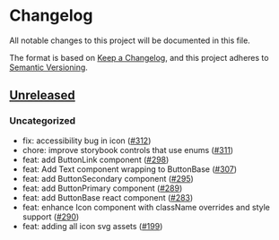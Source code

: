 # Changelog

All notable changes to this project will be documented in this file.

The format is based on [Keep a Changelog](https://keepachangelog.com/en/1.0.0/),
and this project adheres to [Semantic Versioning](https://semver.org/spec/v2.0.0.html).

## [Unreleased]

### Uncategorized

- fix: accessibility bug in icon ([#312](https://github.com/metamask/metamask-design-system/pull/312))
- chore: improve storybook controls that use enums ([#311](https://github.com/metamask/metamask-design-system/pull/311))
- feat: add ButtonLink component ([#298](https://github.com/metamask/metamask-design-system/pull/298))
- feat: Add Text component wrapping to ButtonBase ([#307](https://github.com/metamask/metamask-design-system/pull/307))
- feat: add ButtonSecondary component ([#295](https://github.com/metamask/metamask-design-system/pull/295))
- feat: add ButtonPrimary component ([#289](https://github.com/metamask/metamask-design-system/pull/289))
- feat: add ButtonBase react component ([#283](https://github.com/metamask/metamask-design-system/pull/283))
- feat: enhance Icon component with className overrides and style support ([#290](https://github.com/metamask/metamask-design-system/pull/290))
- feat: adding all icon svg assets ([#199](https://github.com/metamask/metamask-design-system/pull/199))

[Unreleased]: https://github.com/metamask/metamask-design-system/
